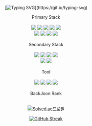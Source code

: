 <div align=center>

  [![Typing SVG](https://readme-typing-svg.demolab.com?font=Indie+Flower&size=50&duration=10000&pause=2000&color=19A7CE&center=true&vCenter=true&width=450&height=100&lines=Hello+World+!)](https://git.io/typing-svg)
</div>

<div align=center>
  <div>
    Primary Stack
  </div>
    <br>
  <div>
<!--     https://simpleicons.org/?q=ReactNative -->
    <!-- React -->
    <img src="https://img.shields.io/badge/React-61DAFB?style=style=flat&logo=react&logoColor=white">
    <!-- Vue -->
    <img src="https://img.shields.io/badge/Vue.js-4FC08D?style=style=flat&logo=vuedotjs&logoColor=white">
    <!-- HTML -->
    <img src="https://img.shields.io/badge/HTML5-E34F26?style=style=flat&logo=html5&logoColor=white">
    <!-- CSS -->
    <img src="https://img.shields.io/badge/Css3-1572B6?style=style=flat&logo=css3&logoColor=white">
    <!-- JavaScript -->
    <img src="https://img.shields.io/badge/Javascript-F7DF1E?style=style=flat&logo=javascript&logoColor=white">
  </div>
  <div>
    <!-- SASS -->
    <img src="https://img.shields.io/badge/Sass-CC6699?style=style=flat&logo=sass&logoColor=white">
    <!-- Redux -->
    <img src="https://img.shields.io/badge/RTK-764ABC?style=style=flat&logo=redux&logoColor=white">
    <!-- TypeScript -->
    <img src="https://img.shields.io/badge/Typescript-3178C6?style=style=flat&logo=typescript&logoColor=white">
    <!-- ReactNative -->
    <img src="https://img.shields.io/badge/React Native-0088CC?style=style=flat&logo=react&logoColor=white">
  </div>
</div>

<br>

<div align=center>
  <div>
    Secondary Stack
  </div>
  <br>
  <div>
    <!-- node.js -->
    <img src="https://img.shields.io/badge/Node.js-339933?style=style=flat&logo=nodedotjs&logoColor=white">
    <!-- axios -->
    <img src="https://img.shields.io/badge/Axios-5A29E4?style=style=flat&logo=axios&logoColor=white">
    <!-- mysql -->
    <img src="https://img.shields.io/badge/Mysql-4479A1?style=style=flat&logo=mysql&logoColor=white">
    <!-- express -->
    <img src="https://img.shields.io/badge/Express-333?style=style=flat&logo=express&logoColor=white">
  </div>
  <div>
    <!-- spring -->
    <img src="https://img.shields.io/badge/Spring-6DB33F?style=style=flat&logo=spring&logoColor=white">  
    <!-- springBoot -->
    <img src="https://img.shields.io/badge/Spring Boot-6DB33F?style=style=flat&logo=springboot&logoColor=white">
  </div>
</div>
<br>

<div align=center>
  <div>
    Tool
  </div>
  <br>
  <!-- Figma -->
  <img src="https://img.shields.io/badge/Figma-F24E1E?style=style=flat&logo=figma&logoColor=white">
  <!-- github -->
  <img src="https://img.shields.io/badge/github-181717?style=style=flat&logo=github&logoColor=white">
  <!-- visualstudiocode -->
  <img src="https://img.shields.io/badge/VsCode-007ACC?style=style=flat&logo=visualstudiocode&logoColor=white">
  <!-- intelliJ -->
  <img src="https://img.shields.io/badge/IntelliJ IDEA-333?style=style=flat&logo=intellijidea&logoColor=white">
</div>
<br>

<div align = center>
  <div>
    BackJoon Rank
  </div>
  <br>
  
  [![Solved.ac프로필](http://mazassumnida.wtf/api/mini/generate_badge?boj=hin6150)](https://solved.ac/profile/hin6150)
</div>

<!--<img align="center" src="https://github-readme-stats.vercel.app/api/top-langs/?username=hin6150&layout=compact"> -->

<div align=center>
  
 [![GitHub Streak](https://streak-stats.demolab.com?user=hin6150&theme=highcontrast&hide_border=true&fire=EB5454&background=0D1117)](https://git.io/streak-stats)
</div>



<!--
**hin6150/hin6150** is a ✨ _special_ ✨ repository because its `README.md` (this file) appears on your GitHub profile.

Here are some ideas to get you started:

- 🔭 I’m currently working on ...
- 🌱 I’m currently learning ...
- 👯 I’m looking to collaborate on ...
- 🤔 I’m looking for help with ...
- 💬 Ask me about ...
- 📫 How to reach me: ...
- 😄 Pronouns: ...
- ⚡ Fun fact: ...
-->
